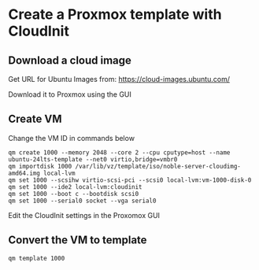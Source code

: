 # Create a Proxmox template with CloudInit
## Download a cloud image
Get URL for Ubuntu Images from: https://cloud-images.ubuntu.com/

Download it to Proxmox using the GUI

## Create VM
Change the VM ID in commands below
```
qm create 1000 --memory 2048 --core 2 --cpu cputype=host --name ubuntu-24lts-template --net0 virtio,bridge=vmbr0
qm importdisk 1000 /var/lib/vz/template/iso/noble-server-cloudimg-amd64.img local-lvm
qm set 1000 --scsihw virtio-scsi-pci --scsi0 local-lvm:vm-1000-disk-0
qm set 1000 --ide2 local-lvm:cloudinit
qm set 1000 --boot c --bootdisk scsi0
qm set 1000 --serial0 socket --vga serial0
```
Edit the CloudInit settings in the Proxomox GUI
## Convert the VM to template
```
qm template 1000
```

